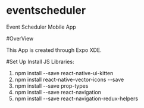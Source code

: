 # eventscheduler
Event Scheduler Mobile App

#OverView

This App is created through Expo XDE.


#Set Up
Install JS Libraries:

1. npm install --save react-native-ui-kitten
2. npm install react-native-vector-icons --save
3. npm install --save prop-types
4. npm install --save react-navigation
5. npm install --save react-navigation-redux-helpers
